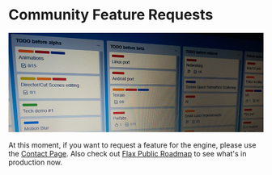 # Community Feature Requests

![Roadmap](media/roadmap.png)

At this moment, if you want to request a feature for the engine, please use the [Contact Page](https://flaxengine.com/contact/). Also check out [Flax Public Roadmap](https://trello.com/b/NQjLXRCP/flax-roadmap) to see what's in production now.
